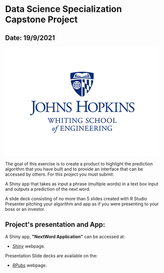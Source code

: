# Data Science Specialization Capstone Project
## Date: 	19/9/2021

![JHU](./G01_JHU.png)

The goal of this exercise is to create a product to highlight the prediction algorithm that you have built and to provide an interface that can be accessed by others. For this project you must submit:

A Shiny app that takes as input a phrase (multiple words) in a text box input and outputs a prediction of the next word.

A slide deck consisting of no more than 5 slides created with R Studio Presenter pitching your algorithm and app as if you were presenting to your boss or an investor.


## Project's presentation and App:

A Shiny app, **"NextWord Application"** can be accessed at:

- [*Shiny*](https://aduran9.shinyapps.io/CSFinal/) webpage.

Presentation Slide decks are available on the:

- [*RPubs*](https://rpubs.com/aduran9/CSFinal) webpage.